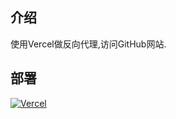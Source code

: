 ## 介绍
使用Vercel做反向代理,访问GitHub网站.
## 部署
[![Vercel](https://vercel.com/button)](https://vercel.com/import/project?template=https://github.com/XiaoXinYo/Vercel-Reverse-Proxy)
